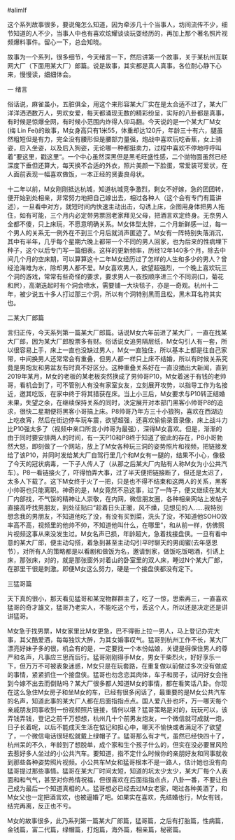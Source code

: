 #alimlf

这个系列故事很多，要说俺怎么知道，因为牵涉几十个当事人，坊间流传不少，细节知道的人不少，当事人中也有喜欢炫耀谈谈玩耍经历的，再加上那个著名照片视频爆料事件。留心一下，总会知晓。

故事为一个系列，很多细节，今天绪言一下，然后讲第一个故事，关于某杭州互联网大厂（下面用某大厂）郎篇。说是故事，其实都是真人真事。各位耐心静下心来，慢慢读，细细体会。

一 绪言

俗话说，麻雀虽小，五脏俱全，用这个来形容某大厂实在是太合适不过了，某大厂洋洋洒洒数万人，男欢女爱，每天都涌现无数的精彩纷呈，实际的八卦都是真事，有时候是惊爆全网，有时候小范围内炸得人仰马翻。今天说的是一个某大厂M女(梅 Lin Fei)的故事，M女身高只有1米55，体重却达120斤，年龄三十有六，腿虽然粗短但是有力，完全没有腰形但是腰部力量强，炮战中喜欢玩吃香蕉，女上骑姿，后入坐姿，以及后入狗姿，无论哪一种都挺卖力，过程中喜欢不停地呼呼叫着“要这里，戳这里“。一个中心虽然深黑但是黑毛旺盛性感，二个抛物面虽然已经深度下垂但还算大，每天换不合适的外衣，照片美颜一下脸蛋，常爱装可爱状，在人面前表现一幅喜欢做饭，一本正经的贤妻良母状。

十二年以前，M女刚刚抵达杭城，知道杭城竞争激烈，剩女不好嫁，急的团团转，便开始到处相亲，非常努力地把自己嫁出去，相过各种人（这个会有专门有篇讲述），一旦看中对方，就短时间内快速主动出击，勾诱上床，企图用身体把男人拖住，如有可能，三个月内必定带男票回老家拜见父母，把酒言欢定终身。无奈男人全都不傻，只上床玩，不愿意明确关系。M女体型太胖，二个月新鲜感一过，每一个男人的关系无一例外在不到三个月后就消声匿迹了。M女有一阵特别失落消沉，其中有半年，几乎每个星期六晚上都带一个不同的男人回家，也为后来的性病埋下种子，这个以后专门写一篇细表。这样的更新频率，历经12年140多个月，除去中间几个月的空床期，可以算算这十二年M女经历过了怎样的人生和多少的男人？曾经沧海难为水，除却男人都不爱。M女喜欢男人，欲望超强烈，一个晚上喜欢玩三个洞的游戏，常常有些奇怪的要求，要求男人一夜按顺序进三个不同洞(口，菊花和屄），高潮迭起时有个洞会喷水，需要铺一大块毯子，亦是一奇观。杭州十二年，被少说五十多人打过那三个洞，所以有个洞特别黑而且松，黑木耳名符其实也。

二某大厂郎篇

言归正传，今天系列第一篇某大厂郎篇。话说M女六年前进了某大厂，一直在找某大厂郎，因为某大厂郎股票多有财。俗话说女追男隔层纸，M女勾引人有一套，所以很容易上手，床上一直也没缺过男人，M女一直独住，所以基本上都是往自己家带，中间换男人还常常会有重叠，但男人都一样只上床不结婚，所以有时候关系究竟是男炮友和男盆友有时真不好区分。这种重叠关系好在一直没捅出大新闻，直到2019年某月，M女的老板的某老板突然换成了男帅哥P10，M女着迷于有钱的老帅哥，看机会到了，可不管别人有没有家室女友，立刻展开攻势，以指导工作为名接近，邀其吃饭，在家中终于将其猎获在床。当上小三后，M女要求与P10转正结婚未果，失望之余，在继续保持关系的同时，决定展开对本部门黑客小帅哥P8的追求，很快二星期便将黑客小哥搞上床。P8帅哥乃年方三十小狼狗，喜欢在西湖边上吃夜宵，然后在街边停车玩车震，欲望超强，还喜欢偷偷录音录像，床上战斗力比P10强太多了（视频中亲口所言小帅哥为最强），深得M女喜欢。但是，渐渐的由于同时要安排两人的时间，有一天P10和P8终于知道了彼此的存在，P8小哥勃然大怒，即刻做了一个网站，放上了M女各种玩三洞的姿势照片和视频，把链接发给了该P10，并同时发给某大厂自驾行里几个和M女有一腿的，结果不小心，像极了今天的冠状病毒，一下子人传人了（从那之后某大厂内贴有人称M女为小公共汽车）。P8一看链接火了，吓得怕弄大事，过了半天便把链接断了，但还是太迟了，太多人下载了。这下M女终于火了一把，只是也不得不结束和这两人的关系，黑客小帅哥也只能离职。神奇的是，M女竟然不忌这事，过了一阵子，便又继续在某大厂内部找，不气馁的精神让人崇敬，在内网，微信朋友圈，各种相亲网站上发帖子直接高呼找男朋友，到处征贴曰“趁着日头正暖，风不燥，见想见的人……我特别想念我的男朋友，不知道他吃了没，有没有买到菜，洗头了没，不知道他SOHO效率高不高，视频里的他帅不帅，不知道他叫什么，在哪里”，和从前一样，仿佛照片视频这事从来没发生过。M女名声已损，年龄超大，急着找接盘侠。一旦有看中意的某大厂郎，便主动勾搭，着急到甚至主动勾引平时聊天的男闺蜜(去年感恩节），对所有人的策略都是以看剧和做饭为名，邀请到家，做饭吃饭喝酒，引诱上床，那张床，对的，就是那张窗外对着山的卧室里的双人床，睡过N个某大厂郎，在那里干很是刺激。即便M女这么努力，硬是一个接盘侠都没有定下。

三猛哥篇

天下真的很小，那天看见猛哥和某宠物群群主了，吃了一惊，思索再三，一直喜欢猛哥的奇才雄文，猛哥乃老实人，不能吃这个亏，丢这个人，所以还是决定还是讲讲猛哥。

M女急于找男票，M女家里比M女更急，巴不得街上拉一男人，马上登记办完大事，其父酷爱酒，每每独饮大醉，为其女婚事叹气。猛哥到杭州工作不长，某大厂漂亮好妹子多的很，机会有的是，一定要找一个本份姑娘，关键是得保住男人的尊严和名声，凡事应三思而后行。猛哥刚刚得手M女，男女干柴烈火，好好享乐一下，但万万不可被表象迷惑，M女只是在玩套路，在重复做以前做过多次没有做成的事情，紧紧抓住一个接盘侠。猛哥也勿念恋其肉体，车子和房子，试问好女会拖到今嫁不出去而倒贴吗？某大厂很多都人知道M女的事情，都在看笑话八卦。你现在这么急住M女房子和坐M女的车，已经有很多闲话了，最重要的是M女公共汽车的名声，知道此事的某大厂人都在后面指指点点。国人爱八卦也坏，万一哪天每个亲戚朋友同事收到一份视频照片链接，情何以堪？猛哥策略是对的，玩玩可以，该弄钱弄钱，登记之前千万想想，杭州几十个前男友炮友，一个微信就可成就一炮，日子长着呢，以后不能成天生活在惦记和担心中，哪天不愉快或者满足不了欲望了，一个微信电话很轻松就戴上绿帽子了。猛哥那么有才气，虽然已经快四十了，杭州呆的不久，年龄到了想脱单，成个家和生个孩子什么的，但实在没必要冒风险去惹好多人坐过的小公共汽车。要知道，指不定什么时候你的亲朋好友和同事就收到那些各种姿势照片视频。小公共车M女和猛哥根本不是一路人，估计她也没有向猛哥提过那些事情。猛哥在某大厂时间太短，知道的坑太少太少，某大厂每个人表面和和气气，甚至对你热情祝福，但很喜欢在后面指指点点，八卦一番，不要让自己成为最后一个知道真相的人。猛哥想必已经去过M女老家，喝过各种美酒了，和M女父也一定把酒言欢，也被逼婚了吧。如果实在喜欢，先结婚也行，M女有钱，结完再离，反正也不亏。

M女的故事很多，此乃系列第一篇某大厂郎篇，猛哥篇，之后有打胎篇，性病篇，金钱篇，富二代篇，绿帽篇，打炮篇，海外篇，相亲篇，秘密篇。

